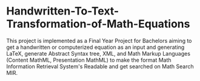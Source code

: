 # Handwritten-To-Text-Transformation-of-Math-Equations

This project is implemented as a Final Year Project for Bachelors aiming to get a handwritten or computerized equation as an input and generating LaTeX, generate Abstract Syntax tree, XML, and Math Markup Languages (Content MathML, Presentation MathML) to make the format Math Information Retrieval System's Readable and get searched on Math Search MIR.
